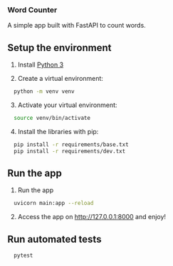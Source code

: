 ### Word Counter

A simple app built with FastAPI to count words.

## Setup the environment

1. Install [Python 3](https://docs.python.org/3/using/unix.html#getting-and-installing-the-latest-version-of-python)

2. Create a virtual environment:
```bash
  python -m venv venv
```

3. Activate your virtual environment:
```bash
  source venv/bin/activate
```

4. Install the libraries with pip:
```bash
  pip install -r requirements/base.txt
  pip install -r requirements/dev.txt
```

## Run the app

1. Run the app
```bash
  uvicorn main:app --reload
```

2. Access the app on http://127.0.0.1:8000 and enjoy!

## Run automated tests

```bash
  pytest
```
